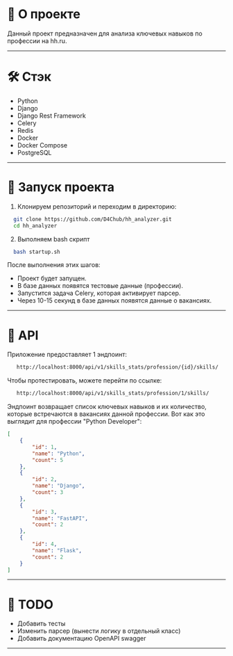 📝 О проекте
============

Данный проект предназначен для анализа ключевых навыков по профессии на hh.ru.  


---

🛠 Стэк
=======

- Python
- Django
- Django Rest Framework
- Celery
- Redis
- Docker
- Docker Compose
- PostgreSQL

---

🚀 Запуск проекта
=================

1. Клонируем репозиторий и переходим в директорию:


```bash 
  git clone https://github.com/D4Chub/hh_analyzer.git
  cd hh_analyzer
```

2. Выполняем bash скрипт

```bash
  bash startup.sh
```

После выполнения этих шагов:

- Проект будет запущен.
- В базе данных появятся тестовые данные (профессии).
- Запустится задача Celery, которая активирует парсер.
- Через 10-15 секунд в базе данных появятся данные о вакансиях.

---

📡 API
=====

Приложение предоставляет 1 эндпоинт:

```bash
   http://localhost:8000/api/v1/skills_stats/profession/{id}/skills/
```

Чтобы протестировать, можете перейти по ссылке:

```bash
   http://localhost:8000/api/v1/skills_stats/profession/1/skills/
```

Эндпоинт возвращает список ключевых навыков и их количество, которые встречаются в вакансиях данной профессии.
Вот как это выглядит для профессии "Python Developer":

```json
[
    {
        "id": 1,
        "name": "Python",
        "count": 5
    },
    {
        "id": 2,
        "name": "Django",
        "count": 3
    },
    {
        "id": 3,
        "name": "FastAPI",
        "count": 2
    },
    {
        "id": 4,
        "name": "Flask",
        "count": 2
    }
]
```
---

📝 TODO
====
- Добавить тесты
- Изменить парсер (вынести логику в отдельный класс)
- Добавить документацию OpenAPI swagger

---